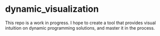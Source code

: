 # dynamic_visualization
This repo is a work in progress. I hope to create a tool that provides visual intuition on dynamic programming solutions, and master it in the process.
